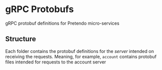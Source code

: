 # gRPC Protobufs

gRPC protobuf definitions for Pretendo micro-services

## Structure
Each folder contains the protobuf definitions for the *server* intended on receiving the requests. Meaning, for example, `account` contains protobuf files intended for requests to the account server